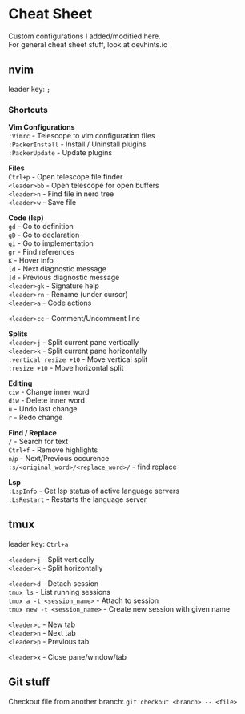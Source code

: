 # Cheat Sheet  

Custom configurations I added/modified here.  
For general cheat sheet stuff, look at devhints.io

## nvim  

leader key: `;`  

### Shortcuts  

**Vim Configurations**  
`:Vimrc` - Telescope to vim configuration files  
`:PackerInstall` - Install / Uninstall plugins  
`:PackerUpdate` - Update plugins  

**Files**  
`Ctrl+p` - Open telescope file finder  
`<leader>bb` - Open telescope for open buffers  
`<leader>n` - Find file in nerd tree  
`<leader>w` - Save file  

**Code (lsp)**  
`gd` - Go to definition  
`gD` - Go to declaration  
`gi` - Go to implementation  
`gr` - Find references  
`K` - Hover info  
`[d` - Next diagnostic message  
`]d` - Previous diagnostic message  
`<leader>gk` - Signature help  
`<leader>rn` - Rename (under cursor)  
`<leader>a` - Code actions  

`<leader>cc` - Comment/Uncomment line  

**Splits**  
`<leader>j` - Split current pane vertically  
`<leader>k` - Split current pane horizontally  
`:vertical resize +10` - Move vertical split   
`:resize +10` - Move horizontal split  

**Editing**  
`ciw` - Change inner word  
`diw` - Delete inner word  
`u` - Undo last change  
`r` - Redo change  

**Find / Replace**  
`/` - Search for text  
`Ctrl+f` - Remove highlights  
`n`/`p` - Next/Previous occurence  
`:s/<original_word>/<replace_word>/` - find replace

**Lsp**  
`:LspInfo` - Get lsp status of active language servers  
`:LsRestart` - Restarts the language server  


## tmux  

leader key: `Ctrl+a`  

`<leader>j` - Split vertically  
`<leader>k` - Split horizontally  

`<leader>d` - Detach session  
`tmux ls` - List running sessions  
`tmux a -t <session_name>` - Attach to session  
`tmux new -t <session_name>` - Create new session with given name  

`<leader>c` - New tab  
`<leader>n` - Next tab  
`<leader>p` - Previous tab  

`<leader>x` - Close pane/window/tab  


## Git stuff

Checkout file from another branch: `git checkout <branch> -- <file>`  

